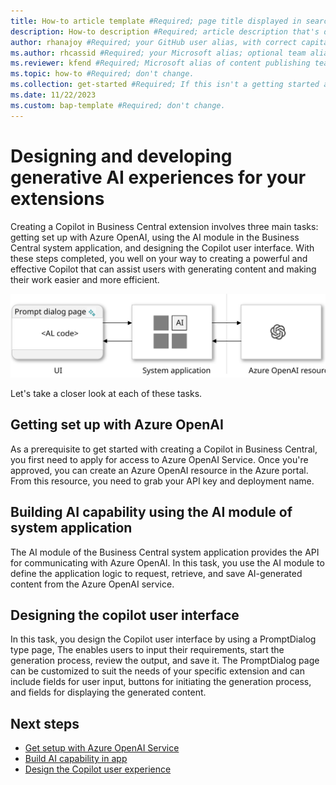 ```yaml
---
title: How-to article template #Required; page title displayed in search results. Don't enclose in quotation marks.
description: How-to description #Required; article description that's displayed in search results. Don't enclose in quotation marks. Do end with a period.
author: rhanajoy #Required; your GitHub user alias, with correct capitalization.
ms.author: rhcassid #Required; your Microsoft alias; optional team alias.
ms.reviewer: kfend #Required; Microsoft alias of content publishing team member.
ms.topic: how-to #Required; don't change.
ms.collection: get-started #Required; If this isn't a getting started article, don't remove the attribute, but leave the value blank. The values for this attribute will be updated over time.
ms.date: 11/22/2023
ms.custom: bap-template #Required; don't change.
---
```


<!--Remove all the comments in this template before you sign-off or merge to the main branch.-->

<!--This template provides the basic structure of a how-to article. See [Write a how-to topic](write-a how-to.md) in the contributor guide. To provide feedback on this template contact [bace feedback](mailto:templateswg@microsoft.com).-->

<!--H1. Required. Pick an H1 that clearly conveys the task the user will complete.-->
# Designing and developing generative AI experiences for your extensions

Creating a Copilot in Business Central extension involves three main tasks: getting set up with Azure OpenAI, using the AI module in the Business Central system application, and designing the Copilot user interface. With these steps completed, you well on your way to creating a powerful and effective Copilot that can assist users with generating content and making their work easier and more efficient.

![Shows the tasks in the generative-AI development](media/dev-generative-ai-overview.svg)

Let's take a closer look at each of these tasks.

## Getting set up with Azure OpenAI

As a prerequisite to get started with creating a Copilot in Business Central, you first need to apply for access to Azure OpenAI Service. Once you're approved, you can create an Azure OpenAI resource in the Azure portal. From this resource, you need to grab your API key and deployment name.

## Building AI capability using the AI module of system application

The AI module of the Business Central system application provides the API for communicating with Azure OpenAI. In this task, you use the AI module to define the application logic to request, retrieve, and save AI-generated content from the Azure OpenAI service.

## Designing the copilot user interface

In this task, you design the Copilot user interface by using a PromptDialog type page, The enables users to input their requirements, start the generation process, review the output, and save it. The PromptDialog page can be customized to suit the needs of your specific extension and can include fields for user input, buttons for initiating the generation process, and fields for displaying the generated content.

## Next steps

- [Get setup with Azure OpenAI Service](ai-dev-tools-get-started.md)
- [Build AI capability in app](ai-build-capability-in-al.md)
- [Design the Copilot user experience](ai-build-experience.md)

